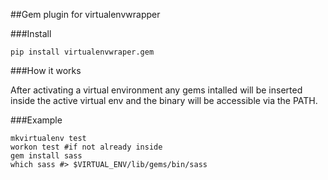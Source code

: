 ##Gem plugin for virtualenvwrapper

###Install 

    pip install virtualenvwraper.gem

###How it works

After activating a virtual environment any gems intalled 
will be inserted inside the active virtual env and the binary 
will be accessible via the PATH.

###Example


    mkvirtualenv test
    workon test #if not already inside
	gem install sass
	which sass #> $VIRTUAL_ENV/lib/gems/bin/sass


